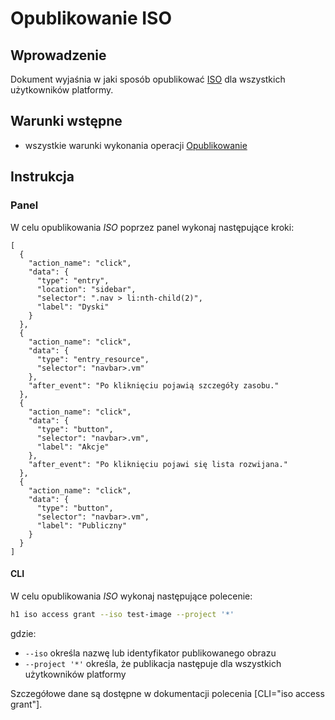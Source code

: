# Opublikowanie ISO

## Wprowadzenie

Dokument wyjaśnia w jaki sposób opublikować [ISO](/resource/storage/iso.md) dla wszystkich użytkowników platformy.

## Warunki wstępne

* wszystkie warunki wykonania operacji [Opublikowanie](/resource/storage/iso.md#opublikowanie)

## Instrukcja

### Panel

W celu opublikowania *ISO* poprzez panel wykonaj następujące kroki:

```guide
[
  {
    "action_name": "click",
    "data": {
      "type": "entry",
      "location": "sidebar",
      "selector": ".nav > li:nth-child(2)",
      "label": "Dyski"
    }
  },
  {
    "action_name": "click",
    "data": {
      "type": "entry_resource",
      "selector": "navbar>.vm"
    },
    "after_event": "Po kliknięciu pojawią szczegóły zasobu."
  },
  {
    "action_name": "click",
    "data": {
      "type": "button",
      "selector": "navbar>.vm",
      "label": "Akcje"
    },
    "after_event": "Po kliknięciu pojawi się lista rozwijana."
  },
  {
    "action_name": "click",
    "data": {
      "type": "button",
      "selector": "navbar>.vm",
      "label": "Publiczny"
    }
  }
]
```

#### CLI

W celu opublikowania *ISO* wykonaj następujące polecenie:

```bash
h1 iso access grant --iso test-image --project '*'
```

gdzie:

 * ```--iso``` określa nazwę lub identyfikator publikowanego obrazu
 * ```--project '*'``` określa, że publikacja następuje dla wszystkich użytkowników platformy

Szczegółowe dane są dostępne w dokumentacji polecenia [CLI="iso access grant"].
